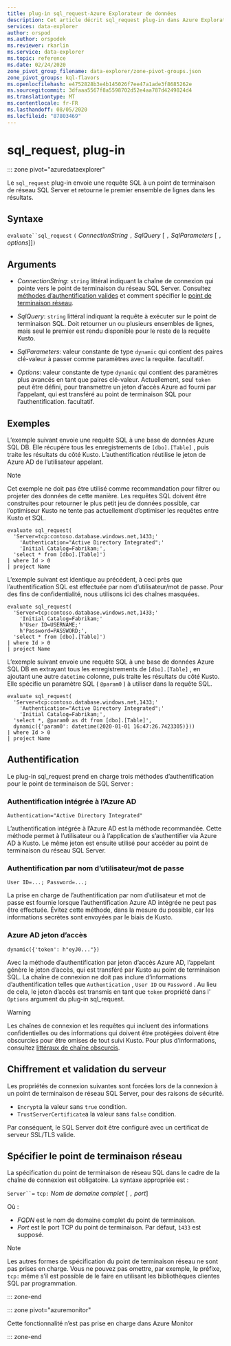 ```yaml
---
title: plug-in sql_request-Azure Explorateur de données
description: Cet article décrit sql_request plug-in dans Azure Explorateur de données.
services: data-explorer
author: orspod
ms.author: orspodek
ms.reviewer: rkarlin
ms.service: data-explorer
ms.topic: reference
ms.date: 02/24/2020
zone_pivot_group_filename: data-explorer/zone-pivot-groups.json
zone_pivot_groups: kql-flavors
ms.openlocfilehash: e4752828b3e4b145026f7ee47a1ade3f8685262e
ms.sourcegitcommit: 3dfaaa5567f8a5598702d52e4aa787d4249824d4
ms.translationtype: MT
ms.contentlocale: fr-FR
ms.lasthandoff: 08/05/2020
ms.locfileid: "87803469"
---
```

# <a name="sql_request-plugin"></a>sql_request, plug-in

::: zone pivot="azuredataexplorer"

Le `sql_request` plug-in envoie une requête SQL à un point de terminaison de réseau SQL Server et retourne le premier ensemble de lignes dans les résultats.

## <a name="syntax"></a>Syntaxe

  `evaluate``sql_request` `(` *ConnectionString* `,` *SqlQuery* [ `,` *SqlParameters* [ `,` *options*]]`)`

## <a name="arguments"></a>Arguments

* *ConnectionString*: `string` littéral indiquant la chaîne de connexion qui pointe vers le point de terminaison du réseau SQL Server. Consultez [méthodes d’authentification valides](#authentication) et comment spécifier le [point de terminaison réseau](#specify-the-network-endpoint).

* *SqlQuery*: `string` littéral indiquant la requête à exécuter sur le point de terminaison SQL. Doit retourner un ou plusieurs ensembles de lignes, mais seul le premier est rendu disponible pour le reste de la requête Kusto.

* *SqlParameters*: valeur constante de type `dynamic` qui contient des paires clé-valeur à passer comme paramètres avec la requête. facultatif.
  
* *Options*: valeur constante de type `dynamic` qui contient des paramètres plus avancés en tant que paires clé-valeur. Actuellement, seul `token` peut être défini, pour transmettre un jeton d’accès Azure ad fourni par l’appelant, qui est transféré au point de terminaison SQL pour l’authentification. facultatif.

## <a name="examples"></a>Exemples

L’exemple suivant envoie une requête SQL à une base de données Azure SQL DB. Elle récupère tous les enregistrements de `[dbo].[Table]` , puis traite les résultats du côté Kusto. L’authentification réutilise le jeton de Azure AD de l’utilisateur appelant. 

> [!NOTE]
> Cet exemple ne doit pas être utilisé comme recommandation pour filtrer ou projeter des données de cette manière. Les requêtes SQL doivent être construites pour retourner le plus petit jeu de données possible, car l’optimiseur Kusto ne tente pas actuellement d’optimiser les requêtes entre Kusto et SQL.

```kusto
evaluate sql_request(
  'Server=tcp:contoso.database.windows.net,1433;'
    'Authentication="Active Directory Integrated";'
    'Initial Catalog=Fabrikam;',
  'select * from [dbo].[Table]')
| where Id > 0
| project Name
```

L’exemple suivant est identique au précédent, à ceci près que l’authentification SQL est effectuée par nom d’utilisateur/mot de passe. Pour des fins de confidentialité, nous utilisons ici des chaînes masquées.

```kusto
evaluate sql_request(
  'Server=tcp:contoso.database.windows.net,1433;'
    'Initial Catalog=Fabrikam;'
    h'User ID=USERNAME;'
    h'Password=PASSWORD;',
  'select * from [dbo].[Table]')
| where Id > 0
| project Name
```

L’exemple suivant envoie une requête SQL à une base de données Azure SQL DB en extrayant tous les enregistrements de `[dbo].[Table]` , en ajoutant une autre `datetime` colonne, puis traite les résultats du côté Kusto.
Elle spécifie un paramètre SQL ( `@param0` ) à utiliser dans la requête SQL.

```kusto
evaluate sql_request(
  'Server=tcp:contoso.database.windows.net,1433;'
    'Authentication="Active Directory Integrated";'
    'Initial Catalog=Fabrikam;',
  'select *, @param0 as dt from [dbo].[Table]',
  dynamic({'param0': datetime(2020-01-01 16:47:26.7423305)}))
| where Id > 0
| project Name
```

## <a name="authentication"></a>Authentification

Le plug-in sql_request prend en charge trois méthodes d’authentification pour le point de terminaison de SQL Server :

### <a name="azure-ad-integrated-authentication"></a>Authentification intégrée à l’Azure AD 

`Authentication="Active Directory Integrated"`

  L’authentification intégrée à l’Azure AD est la méthode recommandée. Cette méthode permet à l’utilisateur ou à l’application de s’authentifier via Azure AD à Kusto. Le même jeton est ensuite utilisé pour accéder au point de terminaison du réseau SQL Server.

### <a name="usernamepassword-authentication"></a>Authentification par nom d’utilisateur/mot de passe

`User ID=...; Password=...;`

  La prise en charge de l’authentification par nom d’utilisateur et mot de passe est fournie lorsque l’authentification Azure AD intégrée ne peut pas être effectuée. Évitez cette méthode, dans la mesure du possible, car les informations secrètes sont envoyées par le biais de Kusto.

### <a name="azure-ad-access-token"></a>Azure AD jeton d’accès

`dynamic({'token': h"eyJ0..."})`

   Avec la méthode d’authentification par jeton d’accès Azure AD, l’appelant génère le jeton d’accès, qui est transféré par Kusto au point de terminaison SQL. La chaîne de connexion ne doit pas inclure d’informations d’authentification telles que `Authentication` , `User ID` ou `Password` . Au lieu de cela, le jeton d’accès est transmis en tant que `token` propriété dans l' `Options` argument du plug-in sql_request.
     
> [!WARNING]
> Les chaînes de connexion et les requêtes qui incluent des informations confidentielles ou des informations qui doivent être protégées doivent être obscurcies pour être omises de tout suivi Kusto.
> Pour plus d’informations, consultez [littéraux de chaîne obscurcis](scalar-data-types/string.md#obfuscated-string-literals).

## <a name="encryption-and-server-validation"></a>Chiffrement et validation du serveur

Les propriétés de connexion suivantes sont forcées lors de la connexion à un point de terminaison de réseau SQL Server, pour des raisons de sécurité.

* `Encrypt`a la valeur sans `true` condition.
* `TrustServerCertificate`a la valeur sans `false` condition.

Par conséquent, le SQL Server doit être configuré avec un certificat de serveur SSL/TLS valide.

## <a name="specify-the-network-endpoint"></a>Spécifier le point de terminaison réseau

La spécification du point de terminaison de réseau SQL dans le cadre de la chaîne de connexion est obligatoire.
La syntaxe appropriée est :

`Server``=` `tcp:` *Nom de domaine complet* [ `,` *port*]

Où :

* *FQDN* est le nom de domaine complet du point de terminaison.
* *Port* est le port TCP du point de terminaison. Par défaut, `1433` est supposé.

> [!NOTE]
> Les autres formes de spécification du point de terminaison réseau ne sont pas prises en charge.
> Vous ne pouvez pas omettre, par exemple, le préfixe, `tcp:` même s’il est possible de le faire en utilisant les bibliothèques clientes SQL par programmation.

::: zone-end

::: zone pivot="azuremonitor"

Cette fonctionnalité n’est pas prise en charge dans Azure Monitor

::: zone-end
